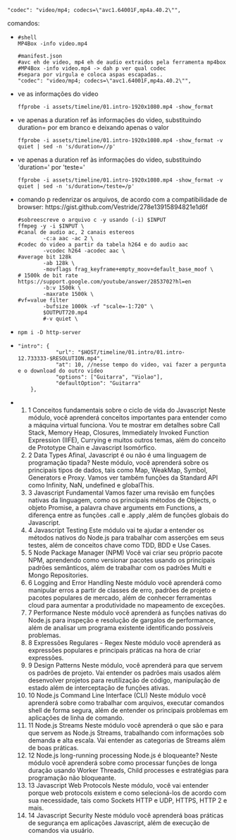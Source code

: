 
	"codec": "video/mp4; codecs=\"avc1.64001F,mp4a.40.2\"",
comandos:
<ul>
<li>

```
#shell
MP4Box -info video.mp4

#manifest.json
#avc eh de video, mp4 eh de audio extraidos pela ferramenta mp4box
#MP4Box -info video.mp4 -> dah p ver qual codec
#separa por virgula e coloca aspas escapadas..
"codec": "video/mp4; codecs=\"avc1.64001F,mp4a.40.2\"",
```
</li>
<li>ve as informações do video

```
ffprobe -i assets/timeline/01.intro-1920x1080.mp4 -show_format
```
</li>
<li>ve apenas a duration ref às informações do video, substituindo duration= por em branco e deixando apenas o valor

```
ffprobe -i assets/timeline/01.intro-1920x1080.mp4 -show_format -v quiet | sed -n 's/duration=//p'
```
</li>
<li>ve apenas a duration ref às informações do video, substituindo 'duration=' por 'teste=' 

```
ffprobe -i assets/timeline/01.intro-1920x1080.mp4 -show_format -v quiet | sed -n 's/duration=/teste=/p'
```
</li>
<li>comando p redenrizar os arquivos, de acordo com a compatibilidade de browser: https://gist.github.com/Vestride/278e13915894821e1d6f

```
#sobreescreve o arquivo c -y usando (-i) $INPUT
ffmpeg -y -i $INPUT \ 
#canal de audio ac, 2 canais estereos 
		-c:a aac -ac 2 \
#codec do video a partir da tabela h264 e do audio aac
		-vcodec h264 -acodec aac \
#average bit 128k
		-ab 128k \
		-movflags frag_keyframe+empty_moov+default_base_moof \
# 1500k de bit rate https://support.google.com/youtube/answer/2853702?hl=en
		-b:v 1500k \
		-maxrate 1500k \
#vf=value filter
		-bufsize 1000k -vf "scale=-1:720" \
		$OUTPUT720.mp4
		#-v quiet \
```
</li>
<li>

```
npm i -D http-server
```
</li>
<li>

```
"intro": {
			"url": "$HOST/timeline/01.intro/01.intro-12.733333-$RESOLUTION.mp4",
			"at": 10, //nesse tempo do video, vai fazer a pergunta e o download do outro video
			"options": ["Guitarra", "Violao"],
			"defaultOption": "Guitarra"
	},
```
</li>
<li>
	<ol><li>1
Conceitos fundamentais sobre o ciclo de vida do Javascript
Neste módulo, você aprenderá conceitos importantes para entender como a máquina virtual funciona. Vou te mostrar em detalhes sobre Call Stack, Memory Heap, Closures, Immediately Invoked Function Expression (IIFE), Currying e muitos outros temas, além do conceito de Prototype Chain e Javascript Isomórfico.
		</li>
			<li>
2
Data Types
Afinal, Javascript é ou não é uma linguagem de programação tipada? Neste módulo, você aprenderá sobre os principais tipos de dados, tais como Map, WeakMap, Symbol, Generators e Proxy. Vamos ver também funções da Standard API como Infinity, NaN, undefined e globalThis.
</li><li>3
Javascript Fundamental
Vamos fazer uma revisão em funções nativas da linguagem, como os principais métodos de Objects, o objeto Promise, a palavra chave arguments em Functions, a diferença entre as funções .call e .apply ,além de funções globais do Javascript.
</li><li>4
Javascript Testing
Este módulo vai te ajudar a entender os métodos nativos do Node.js para trabalhar com asserções em seus testes, além de conceitos chave como TDD, BDD e Use Cases.
</li><li>5
Node Package Manager (NPM)
Você vai criar seu próprio pacote NPM, aprendendo como versionar pacotes usando os principais padrões semânticos, além de trabalhar com os padrões Multi e Mongo Repositories.
</li><li>6
Logging and Error Handling
Neste módulo você aprenderá como manipular erros a partir de classes de erro, padrões de projeto e pacotes populares de mercado, além de conhecer ferramentas cloud para aumentar a produtividade no mapeamento de exceções.
</li><li>7
Performance
Neste módulo você aprenderá as funções nativas do Node.js para inspeção e resolução de gargalos de performance, além de analisar um programa existente identificando possíveis problemas.
</li><li>8
Expressões Regulares - Regex
Neste módulo você aprenderá as expressões populares e principais práticas na hora de criar expressões.
</li><li>9
Design Patterns
Neste módulo, você aprenderá para que servem os padrões de projeto. Vai entender os padrões mais usados além desenvolver projetos para reutilização de código, manipulação de estado além de interceptação de funções ativas.
</li><li>10
Node.js Command Line Interface (CLI)
Neste módulo você aprenderá sobre como trabalhar com arquivos, executar comandos shell de forma segura, além de entender os principais problemas em aplicações de linha de comando.
</li><li>11
Node.js Streams
Neste módulo você aprenderá o que são e para que servem as Node.js Streams, trabalhando com informações sob demanda e alta escala. Vai entender as categorias de Streams além de boas práticas.
</li><li>12
Node.js long-running processing
Node.js é bloqueante? Neste módulo você aprenderá sobre como processar funções de longa duração usando Worker Threads, Child processes e estratégias para programação não bloqueante.
</li><li>13
Javascript Web Protocols
Neste módulo, você vai entender porque web protocols existem e como selecioná-los de acordo com sua necessidade, tais como Sockets HTTP e UDP, HTTPS, HTTP 2 e mais.
</li><li>14
Javascript Security
Neste módulo você aprenderá boas práticas de segurança em aplicações Javascript, além de execução de comandos via usuário.
</li></ol>	
</li>
<ul>
